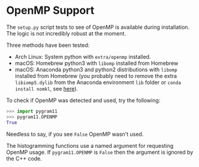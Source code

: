 # OpenMP Support

The `setup.py` script tests to see of OpenMP is available during
installation. The logic is not incredibly robust at the moment.

Three methods have been tested:

- Arch Linux: System python with `extra/openmp` installed.
- macOS: Homebrew python3 with `libomp` installed from Homebrew
- macOS: Anaconda python3 and python2 distributions with `libomp`
  installed from Homebrew (you probably need to remove the extra
  `libiomp5.dylib` from the Anaconda environment `lib` folder or
  `conda install nomkl`, see
  [here](https://github.com/dmlc/xgboost/issues/1715)).

To check if OpenMP was detected and used, try the following:

```python
>>> import pygram11
>>> pygram11.OPENMP
True
```

Needless to say, if you see `False` OpenMP wasn't used.


The histogramming functions use a named argument for requesting OpenMP
usage. If `pygram11.OPENMP` is `False` then the argument is ignored by
the C++ code.
